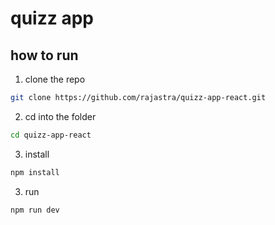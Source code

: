 # quizz app

<!-- how to run -->

## how to run

1. clone the repo

```bash
git clone https://github.com/rajastra/quizz-app-react.git
```

2. cd into the folder

```bash
cd quizz-app-react
```

3. install

```bash
npm install
```

3. run

```bash
npm run dev
```

